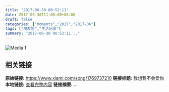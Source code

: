 ```yaml
---
title: "2017-06-30 00:52:11"
date: 2017-06-30T11:00:00+08:00
draft: false
categories: ["moments","2017","2017-06"]
tags: ["朋友圈","生活记录"]
summary: "2017-06-30 00:52:11..."
---
```


![Media 1](/Moments/photos/2017-06-30/201706300052110.jpg)

## 相关链接

**原始链接:** https://www.xiami.com/song/1769737210
**链接标题:** 我想我不会爱你
**本地链接:** [查看完整内容](/link_content/2017/06/2017-06-30-1/link_content/)
**链接摘要:** ...

